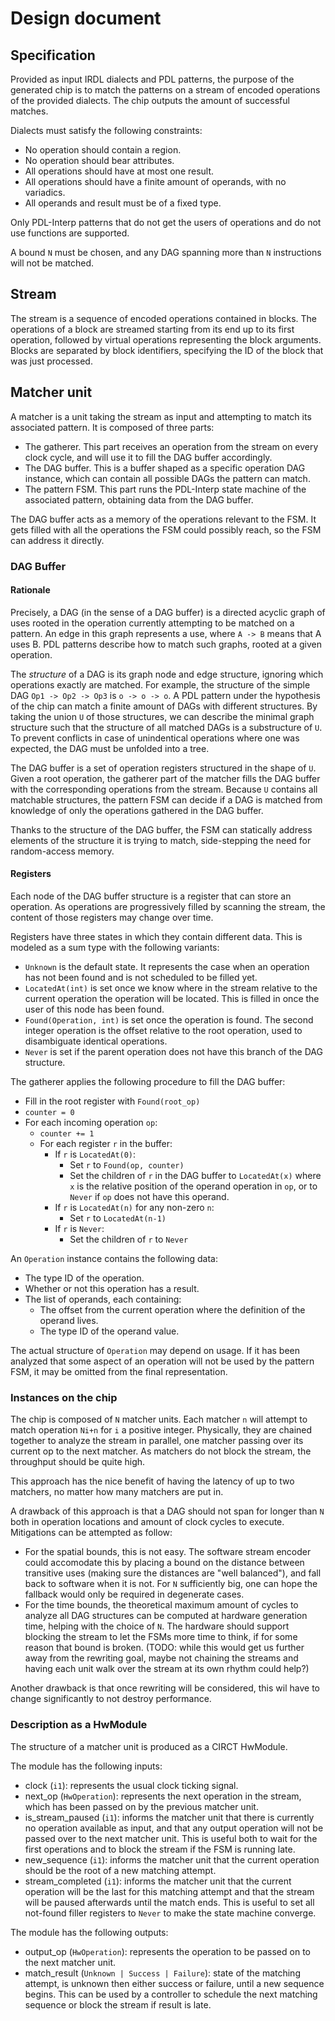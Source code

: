# Design document

## Specification

Provided as input IRDL dialects and PDL patterns, the purpose of the generated chip is to match the patterns on a stream of encoded operations of the provided dialects. The chip outputs the amount of successful matches.

Dialects must satisfy the following constraints:

- No operation should contain a region.
- No operation should bear attributes.
- All operations should have at most one result.
- All operations should have a finite amount of operands, with no variadics.
- All operands and result must be of a fixed type.

Only PDL-Interp patterns that do not get the users of operations and do not use functions are supported.

A bound `N` must be chosen, and any DAG spanning more than `N` instructions will not be matched.

## Stream

The stream is a sequence of encoded operations contained in blocks. The operations of a block are streamed starting from its end up to its first operation, followed by virtual operations representing the block arguments. Blocks are separated by block identifiers, specifying the ID of the block that was just processed.

## Matcher unit

A matcher is a unit taking the stream as input and attempting to match its associated pattern. It is composed of three parts:

- The gatherer. This part receives an operation from the stream on every clock cycle, and will use it to fill the DAG buffer accordingly.
- The DAG buffer. This is a buffer shaped as a specific operation DAG instance, which can contain all possible DAGs the pattern can match.
- The pattern FSM. This part runs the PDL-Interp state machine of the associated pattern, obtaining data from the DAG buffer.

The DAG buffer acts as a memory of the operations relevant to the FSM. It gets filled with all the operations the FSM could possibly reach, so the FSM can address it directly.

### DAG Buffer

#### Rationale

Precisely, a DAG (in the sense of a DAG buffer) is a directed acyclic graph of uses rooted in the operation currently attempting to be matched on a pattern. An edge in this graph represents a use, where `A -> B` means that A uses B. PDL patterns describe how to match such graphs, rooted at a given operation.

The *structure* of a DAG is its graph node and edge structure, ignoring which operations exactly are matched. For example, the structure of the simple DAG `Op1 -> Op2 -> Op3` is `o -> o -> o`. A PDL pattern under the hypothesis of the chip can match a finite amount of DAGs with different structures. By taking the union `U` of those structures, we can describe the minimal graph structure such that the structure of all matched DAGs is a substructure of `U`. To prevent conflicts in case of unindentical operations where one was expected, the DAG must be unfolded into a tree.

The DAG buffer is a set of operation registers structured in the shape of `U`. Given a root operation, the gatherer part of the matcher fills the DAG buffer with the corresponding operations from the stream. Because `U` contains all matchable structures, the pattern FSM can decide if a DAG is matched from knowledge of only the operations gathered in the DAG buffer.

Thanks to the structure of the DAG buffer, the FSM can statically address elements of the structure it is trying to match, side-stepping the need for random-access memory.

#### Registers

Each node of the DAG buffer structure is a register that can store an operation. As operations are progressively filled by scanning the stream, the content of those registers may change over time.

Registers have three states in which they contain different data. This is modeled as a sum type with the following variants:

- `Unknown` is the default state. It represents the case when an operation has not been found and is not scheduled to be filled yet.
- `LocatedAt(int)` is set once we know where in the stream relative to the current operation the operation will be located. This is filled in once the user of this node has been found.
- `Found(Operation, int)` is set once the operation is found. The second integer operation is the offset relative to the root operation, used to disambiguate identical operations.
- `Never` is set if the parent operation does not have this branch of the DAG structure.

The gatherer applies the following procedure to fill the DAG buffer:

- Fill in the root register with `Found(root_op)`
- `counter = 0`
- For each incoming operation `op`:
    - `counter += 1`
    - For each register `r` in the buffer:
        - If `r` is `LocatedAt(0)`:
            - Set `r` to `Found(op, counter)`
            - Set the children of `r` in the DAG buffer to `LocatedAt(x)` where `x` is the relative position of the operand operation in `op`, or to `Never` if `op` does not have this operand.
        - If `r` is `LocatedAt(n)` for any non-zero `n`:
            - Set `r` to `LocatedAt(n-1)`
        - If `r` is `Never`:
            - Set the children of `r` to `Never`

An `Operation` instance contains the following data:

- The type ID of the operation.
- Whether or not this operation has a result.
- The list of operands, each containing:
    - The offset from the current operation where the definition of the operand lives.
    - The type ID of the operand value.

The actual structure of `Operation` may depend on usage. If it has been analyzed that some aspect of an operation will not be used by the pattern FSM, it may be omitted from the final representation.

### Instances on the chip

The chip is composed of `N` matcher units. Each matcher `n` will attempt to match operation `Ni+n` for `i` a positive integer. Physically, they are chained together to analyze the stream in parallel, one matcher passing over its current op to the next matcher. As matchers do not block the stream, the throughput should be quite high.

This approach has the nice benefit of having the latency of up to two matchers, no matter how many matchers are put in. 

A drawback of this approach is that a DAG should not span for longer than `N` both in operation locations and amount of clock cycles to execute. Mitigations can be attempted as follow:

- For the spatial bounds, this is not easy. The software stream encoder could accomodate this by placing a bound on the distance between transitive uses (making sure the distances are "well balanced"), and fall back to software when it is not. For `N` sufficiently big, one can hope the fallback would only be required in degenerate cases.
- For the time bounds, the theoretical maximum amount of cycles to analyze all DAG structures can be computed at hardware generation time, helping with the choice of `N`. The hardware should support blocking the stream to let the FSMs more time to think, if for some reason that bound is broken. (TODO: while this would get us further away from the rewriting goal, maybe not chaining the streams and having each unit walk over the stream at its own rhythm could help?)

Another drawback is that once rewriting will be considered, this wil have to change significantly to not destroy performance.

### Description as a HwModule

The structure of a matcher unit is produced as a CIRCT HwModule.

The module has the following inputs:

- clock (`i1`): represents the usual clock ticking signal.
- next_op (`HwOperation`): represents the next operation in the stream, which has been passed on by the previous matcher unit.
- is_stream_paused (`i1`): informs the matcher unit that there is currently no operation available as input, and that any output operation will not be passed over to the next matcher unit. This is useful both to wait for the first operations and to block the stream if the FSM is running late.
- new_sequence (`i1`): informs the matcher unit that the current operation should be the root of a new matching attempt.
- stream_completed (`i1`): informs the matcher unit that the current operation will be the last for this matching attempt and that the stream will be paused afterwards until the match ends. This is useful to set all not-found filler registers to `Never` to make the state machine converge.

The module has the following outputs:

- output_op (`HwOperation`): represents the operation to be passed on to the next matcher unit.
- match_result (`Unknown | Success | Failure`): state of the matching attempt, is unknown then either success or failure, until a new sequence begins. This can be used by a controller to schedule the next matching sequence or block the stream if result is late.

